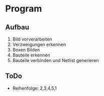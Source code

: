 # Program #

## Aufbau ##
1) Bild vorverarbeiten
2) Verzweigungen erkennen
3) Boxen Bilden
4) Bauteile erkennen
5) Bauteile verbinden und Netlist generieren

## ToDo ##
- Reihenfolge: 2,3,4,5,1